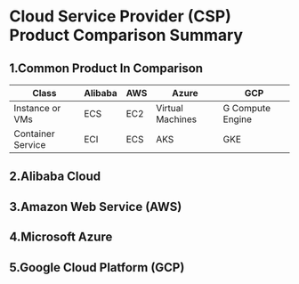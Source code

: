 # Cloud Service Provider (CSP) Product Comparison Summary

## 1.Common Product In Comparison

| Class | Alibaba | AWS | Azure | GCP |
| ----- | ----- | ----- | ----- | ----- |
| Instance or VMs | ECS | EC2 | Virtual Machines | G Compute Engine |
| Container Service | ECI | ECS | AKS | GKE |


## 2.Alibaba Cloud 

## 3.Amazon Web Service (AWS)

## 4.Microsoft Azure

## 5.Google Cloud Platform (GCP)
